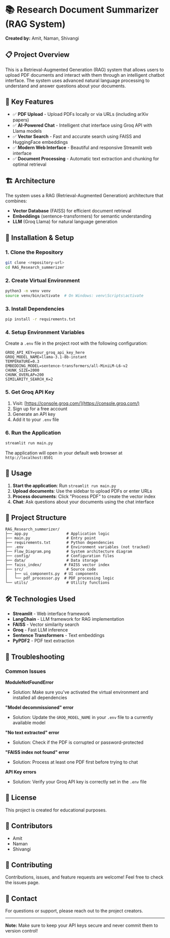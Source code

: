 # 📚 Research Document Summarizer (RAG System)

**Created by:** Amit, Naman, Shivangi

## 📋 Project Overview

This is a Retrieval-Augmented Generation (RAG) system that allows users to upload PDF documents and interact with them through an intelligent chatbot interface. The system uses advanced natural language processing to understand and answer questions about your documents.

## 🎯 Key Features

- ✅ **PDF Upload** - Upload PDFs locally or via URLs (including arXiv papers)
- ✅ **AI-Powered Chat** - Intelligent chat interface using Groq API with Llama models
- ✅ **Vector Search** - Fast and accurate search using FAISS and HuggingFace embeddings
- ✅ **Modern Web Interface** - Beautiful and responsive Streamlit web interface
- ✅ **Document Processing** - Automatic text extraction and chunking for optimal retrieval

## 🏗️ Architecture

The system uses a RAG (Retrieval-Augmented Generation) architecture that combines:
- **Vector Database** (FAISS) for efficient document retrieval
- **Embeddings** (sentence-transformers) for semantic understanding
- **LLM** (Groq Llama) for natural language generation

## 🔧 Installation & Setup

### 1. Clone the Repository

```bash
git clone <repository-url>
cd RAG_Research_summerizer
```

### 2. Create Virtual Environment

```bash
python3 -m venv venv
source venv/bin/activate  # On Windows: venv\Scripts\activate
```

### 3. Install Dependencies

```bash
pip install -r requirements.txt
```

### 4. Setup Environment Variables

Create a `.env` file in the project root with the following configuration:

```env
GROQ_API_KEY=your_groq_api_key_here
GROQ_MODEL_NAME=llama-3.1-8b-instant
TEMPERATURE=0.3
EMBEDDING_MODEL=sentence-transformers/all-MiniLM-L6-v2
CHUNK_SIZE=2000
CHUNK_OVERLAP=200
SIMILARITY_SEARCH_K=2
```

### 5. Get Groq API Key

1. Visit: [https://console.groq.com/](https://console.groq.com/)
2. Sign up for a free account
3. Generate an API key
4. Add it to your `.env` file

### 6. Run the Application

```bash
streamlit run main.py
```

The application will open in your default web browser at `http://localhost:8501`

## 🚀 Usage

1. **Start the application**: Run `streamlit run main.py`
2. **Upload documents**: Use the sidebar to upload PDFs or enter URLs
3. **Process documents**: Click "Process PDF" to create the vector index
4. **Chat**: Ask questions about your documents using the chat interface

## 📁 Project Structure

```
RAG_Research_summerizer/
├── app.py                 # Application logic
├── main.py                # Entry point
├── requirements.txt       # Python dependencies
├── .env                   # Environment variables (not tracked)
├── Flow_Diagram.png       # System architecture diagram
├── config/                # Configuration files
├── data/                  # Data storage
├── faiss_index/          # FAISS vector index
├── src/                   # Source code
│   ├── ui_components.py  # UI components
│   └── pdf_processor.py  # PDF processing logic
└── utils/                 # Utility functions
```

## 🛠️ Technologies Used

- **Streamlit** - Web interface framework
- **LangChain** - LLM framework for RAG implementation
- **FAISS** - Vector similarity search
- **Groq** - Fast LLM inference
- **Sentence Transformers** - Text embeddings
- **PyPDF2** - PDF text extraction

## 🐛 Troubleshooting

### Common Issues

**ModuleNotFoundError**
- Solution: Make sure you've activated the virtual environment and installed all dependencies

**"Model decommissioned" error**
- Solution: Update the `GROQ_MODEL_NAME` in your `.env` file to a currently available model

**"No text extracted" error**
- Solution: Check if the PDF is corrupted or password-protected

**"FAISS index not found" error**
- Solution: Process at least one PDF first before trying to chat

**API Key errors**
- Solution: Verify your Groq API key is correctly set in the `.env` file

## 📝 License

This project is created for educational purposes.

## 👥 Contributors

- Amit
- Naman
- Shivangi

## 🤝 Contributing

Contributions, issues, and feature requests are welcome! Feel free to check the issues page.

## 📧 Contact

For questions or support, please reach out to the project creators.

---

**Note:** Make sure to keep your API keys secure and never commit them to version control!
